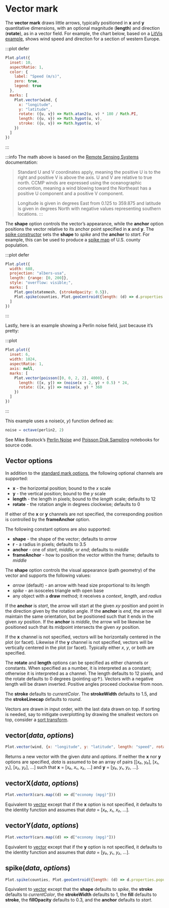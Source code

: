 <script setup>

import * as Plot from "@observablehq/plot";
import * as d3 from "d3";
import * as topojson from "topojson-client";
import {computed, shallowRef, onMounted} from "vue";
import {poisson} from "../components/poisson.js";
import {octave, perlin2} from "../components/perlin.js";

const noise = octave(perlin2, 2);
const wind = shallowRef([]);
const us = shallowRef(null);
const statemesh = computed(() => us.value ? topojson.mesh(us.value, us.value.objects.states) : {type: null});
const counties = computed(() => us.value ? topojson.feature(us.value, us.value.objects.counties).features : []);

onMounted(() => {
  d3.csv("../data/wind.csv", d3.autoType).then((data) => (wind.value = data));
  Promise.all([
    d3.json("../data/us-counties-10m.json"),
    d3.csv("../data/us-county-population.csv")
  ]).then(([_us, _population]) => {
    const map = new Map(_population.map((d) => [d.state + d.county, +d.population]));
    _us.objects.counties.geometries.forEach((g) => (g.properties.population = map.get(g.id)));
    us.value = _us;
  });
});

</script>

# Vector mark

The **vector mark** draws little arrows, typically positioned in **x** and **y** quantitative dimensions, with an optional magnitude (**length**) and direction (**rotate**), as in a vector field. For example, the chart below, based on a [LitVis example](https://github.com/gicentre/litvis/blob/main/examples/windVectors.md), shows wind speed and direction for a section of western Europe.

:::plot defer
```js
Plot.plot({
  inset: 10,
  aspectRatio: 1,
  color: {
    label: "Speed (m/s)",
    zero: true,
    legend: true
  },
  marks: [
    Plot.vector(wind, {
      x: "longitude",
      y: "latitude",
      rotate: ({u, v}) => Math.atan2(u, v) * 180 / Math.PI,
      length: ({u, v}) => Math.hypot(u, v),
      stroke: ({u, v}) => Math.hypot(u, v)
    })
  ]
})
```
:::

:::info
The math above is based on the [Remote Sensing Systems](https://www.remss.com/measurements/ccmp/) documentation:

> Standard U and V coordinates apply, meaning the positive U is to the right and positive V is above the axis. U and V are relative to true north. CCMP winds are expressed using the oceanographic convention, meaning a wind blowing toward the Northeast has a positive U component and a positive V component.
>
> Longitude is given in degrees East from 0.125 to 359.875 and latitude is given in degrees North with negative values representing southern locations.
:::

The **shape** option controls the vector’s appearance, while the **anchor** option positions the vector relative to its anchor point specified in **x** and **y**. The [spike constructor](#spike-data-options) sets the **shape** to *spike* and the **anchor** to *start*. For example, this can be used to produce a [spike map](https://observablehq.com/@observablehq/plot-spike) of U.S. county population.

:::plot defer
```js
Plot.plot({
  width: 688,
  projection: "albers-usa",
  length: {range: [0, 200]},
  style: "overflow: visible;",
  marks: [
    Plot.geo(statemesh, {strokeOpacity: 0.5}),
    Plot.spike(counties, Plot.geoCentroid({length: (d) => d.properties.population, stroke: "var(--vp-c-red)"}))
  ]
})
```
:::

Lastly, here is an example showing a Perlin noise field, just because it’s pretty:

:::plot
```js
Plot.plot({
  inset: 6,
  width: 1024,
  aspectRatio: 1,
  axis: null,
  marks: [
    Plot.vector(poisson([0, 0, 2, 2], 4000), {
      length: ([x, y]) => (noise(x + 2, y) + 0.5) * 24,
      rotate: ([x, y]) => noise(x, y) * 360
    })
  ]
})
```
:::

This example uses a noise(*x*, *y*) function defined as:

```js
noise = octave(perlin2, 2)
```

See Mike Bostock’s [Perlin Noise](https://observablehq.com/@mbostock/perlin-noise) and [Poisson Disk Sampling](https://observablehq.com/@mbostock/poisson-disk-sampling) notebooks for source code.

## Vector options

In addition to the [standard mark options](../features/marks.md#mark-options), the following optional channels are supported:

* **x** - the horizontal position; bound to the *x* scale
* **y** - the vertical position; bound to the *y* scale
* **length** - the length in pixels; bound to the *length* scale; defaults to 12
* **rotate** - the rotation angle in degrees clockwise; defaults to 0

If either of the **x** or **y** channels are not specified, the corresponding position is controlled by the **frameAnchor** option.

The following constant options are also supported:

* **shape** - the shape of the vector; defaults to *arrow*
* **r** - a radius in pixels; defaults to 3.5
* **anchor** - one of *start*, *middle*, or *end*; defaults to *middle*
* **frameAnchor** - how to position the vector within the frame; defaults to *middle*

The **shape** option controls the visual appearance (path geometry) of the vector and supports the following values:

* *arrow* (default) - an arrow with head size proportional to its length
* *spike* - an isosceles triangle with open base
* any object with a **draw** method; it receives a *context*, *length*, and *radius*

If the **anchor** is *start*, the arrow will start at the given *xy* position and point in the direction given by the rotation angle. If the **anchor** is *end*, the arrow will maintain the same orientation, but be positioned such that it ends in the given *xy* position. If the **anchor** is *middle*, the arrow will be likewise be positioned such that its midpoint intersects the given *xy* position.

If the **x** channel is not specified, vectors will be horizontally centered in the plot (or facet). Likewise if the **y** channel is not specified, vectors will be vertically centered in the plot (or facet). Typically either *x*, *y*, or both are specified.

The **rotate** and **length** options can be specified as either channels or constants. When specified as a number, it is interpreted as a constant; otherwise it is interpreted as a channel. The length defaults to 12 pixels, and the rotate defaults to 0 degrees (pointing up↑). Vectors with a negative length will be drawn inverted. Positive angles proceed clockwise from noon.

The **stroke** defaults to *currentColor*. The **strokeWidth** defaults to 1.5, and the **strokeLinecap** defaults to *round*.

Vectors are drawn in input order, with the last data drawn on top. If sorting is needed, say to mitigate overplotting by drawing the smallest vectors on top, consider a [sort transform](../transforms/sort.md).

## vector(*data*, *options*)

```js
Plot.vector(wind, {x: "longitude", y: "latitude", length: "speed", rotate: "direction"})
```

Returns a new vector with the given *data* and *options*. If neither the **x** nor **y** options are specified, *data* is assumed to be an array of pairs [[*x₀*, *y₀*], [*x₁*, *y₁*], [*x₂*, *y₂*], …] such that **x** = [*x₀*, *x₁*, *x₂*, …] and **y** = [*y₀*, *y₁*, *y₂*, …].

## vectorX(*data*, *options*)

```js
Plot.vectorX(cars.map((d) => d["economy (mpg)"]))
```

Equivalent to [vector](#vector-data-options) except that if the **x** option is not specified, it defaults to the identity function and assumes that *data* = [*x₀*, *x₁*, *x₂*, …].

## vectorY(*data*, *options*)

```js
Plot.vectorY(cars.map((d) => d["economy (mpg)"]))
```

Equivalent to [vector](#vector-data-options) except that if the **y** option is not specified, it defaults to the identity function and assumes that *data* = [*y₀*, *y₁*, *y₂*, …].

## spike(*data*, *options*)

```js
Plot.spike(counties, Plot.geoCentroid({length: (d) => d.properties.population}))
```

Equivalent to [vector](#vector-data-options) except that the **shape** defaults to *spike*, the **stroke** defaults to *currentColor*, the **strokeWidth** defaults to 1, the **fill** defaults to **stroke**, the **fillOpacity** defaults to 0.3, and the **anchor** defaults to *start*.
